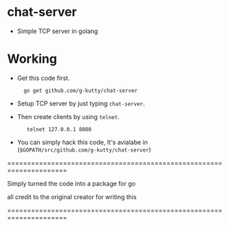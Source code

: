 # chat-server

- Simple TCP server in golang

# Working

- Get this code first.

  ```golang
    go get github.com/g-kutty/chat-server
  ```
  
- Setup TCP server by just typing `chat-server`.

- Then create clients by using `telnet`.

  ```golang
     telnet 127.0.0.1 8080
  ```
- You can simply hack this code, It's avialabe in (`$GOPATH/src/github.com/g-kutty/chat-server`)  


=====================================================================

Simply turned the code into a package for go

all credit to the original creator for writing this

=====================================================================
